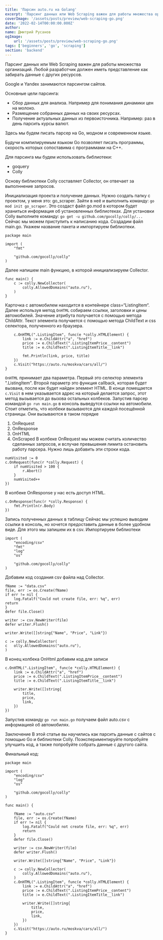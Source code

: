 ```yaml
---
title: 'Парсин auto.ru на Golang'
excerpt: 'Парсинг данных или Web Scraping важен для работы множества организаций. Любой разработчик должен иметь представление как забирать данные с других ресурсов. Google и Yandex занимаются парсингом сайтов.'
coverImage: '/assets/posts/preview/web-scraping-go.png'
date: '2022-02-14T00:00:00.000Z'
author:
name: Дмитрий Русанов
ogImage:
    url: '/assets/posts/preview/web-scraping-go.png'
tags: ['beginners', 'go', 'scraping']
section: 'backend'
---
```


Парсинг данных или Web Scraping важен для работы множества организаций. Любой разработчик должен иметь представление как забирать данные с других ресурсов.

Google и Yandex занимаются парсингом сайтов.

Основные цели парсинга:

- Сбор данных для анализа. Например для понимания динамики цен на молоко.
- Размещение собранных данных на своих ресурсах.
- Получение актуальных данных из первоисточника. Например: раз в день парсить курсы валют.

Здесь мы будем писать парсер на Go, модном и современном языке.

Будучи компилируемым языком Go позволяет писать программы, скорость которых сопоставима с программами на C++.

Для парсинга мы будем использовать библиотеки:
- goquery
- Colly

Основу библиотеки Colly составляет Collector, он отвечает за выполннение запросов.

Инициализация проекта и получение данных.
Нужно создать папку с проектом, у меня это: go_scraper. Зайти в неё и выполнить команду:
`go mod init go_scraper`. Это создаст файл go.mod в котором будет храниться информация об установленных библиотеках.
Для установки  Colly выполните команду: `go get -u github.com/gocolly/colly/...  `
Сейчас мы можем приступить к написанию кода. Создадим файл main.go.
Укажем название пакета  и импортируем библиотеки.
```
package main

import (
	"fmt"

	"github.com/gocolly/colly"
)
```
Далее напишем main функцию, в которой инициализируем Collector.
```
func main() {
    c := colly.NewCollector(
        colly.AllowedDomains("auto.ru"),
    )
}
```
Карточка с автомобилем находится в контейнере class=“ListingItem“.
Далее используя метод `OnHTML` собираем ссылки, заголовки и цены автомобилей. Значение атрибута получается с помощью метода ChildAttr. Текст элемента получается с помощью метода  ChildText и css селектора, полученного из браузера.
```
	c.OnHTML(".ListingItem", func(e *colly.HTMLElement) {
		link := e.ChildAttr("a", "href")
		price := e.ChildText(".ListingItemPrice__content")
		title := e.ChildText(".ListingItemTitle__link")

		fmt.Println(link, price, title)
	})
	c.Visit("https://auto.ru/moskva/cars/all/")
}
```
`OnHTML` принимает два параметра. Первый это селектор элемента ".ListingItem". Второй параметр это функция callback, которая будет вызвана, после как будет найден элемент HTML.
В конце помещается `c.Visit` в нем указывается адрес на который делается запрос, этот метод вызывается до вызова остальных колбеков.
Запустив парсер командой `go run main.go` в консоль выведутся ссылки на автомобили.
Стоит отметить, что колбеки вызываются для каждой посещённой страницы. Они вызываются в таком порядке
1. OnRequest
2. OnResponse
3. OnHTML
4. OnScraped
В колбеке OnRequest мы можем считать количество сделанных запросов, и вслучае превышения лимита остановить работу парсера. Нужно лишь добавить эти строки кода.
```
numVisited := 0
c.OnRequest(func(r *colly.Request) {
    if numVisited > 100 {
        r.Abort()
    }
    numVisited++
})
```
В колбеке OnResponse у нас есть доступ HTML.
```
c.OnResponse(func(r *colly.Response) {
    fmt.Println(r.Body)
})
```
Запись полученных данных в таблицу
Сейчас мы успешно выводим ссылки в консоль, но хочется предоставить данные в более удобном виде. Для этого мы запишем их в csv.
Импортируем библиотеки
```
import (
    "encoding/csv"
    "fmt"
    "log"
    "os"
    
    "github.com/gocolly/colly"
)

```
Добавим код создания csv файла над Collector.
```
fName := "data.csv"
file, err := os.Create(fName)
if err != nil {
    log.Fatalf("Could not create file, err: %q", err)
return
}
defer file.Close()

writer := csv.NewWriter(file)
defer writer.Flush()

writer.Write([]string{"Name", "Price", "Link"})

c := colly.NewCollector(
c   olly.AllowedDomains("auto.ru"),
)

```
В конец колбека OnHtml добавим код для записи
```
c.OnHTML(".ListingItem", func(e *colly.HTMLElement) {
    link := e.ChildAttr("a", "href")
    price := e.ChildText(".ListingItemPrice__content")
    title := e.ChildText(".ListingItemTitle__link")
    
    writer.Write([]string{
        title,
        price,
        link,
    })
})

```
Запустив команду `go run main.go` получаем файл auto.csv с информацией об автомобилях.

Заключение
В этой статье вы научились как парсить данные с сайтов с помощью Go и библиотеки Colly. Поэкспериментируйте попробуйте улучшить код, а также попробуйте собрать данные с другого сайта.

Финальный код:
```
package main

import (
    "encoding/csv"
    "log"
    "os"
    
    "github.com/gocolly/colly"
)

func main() {

    fName := "auto.csv"
    file, err := os.Create(fName)
    if err != nil {
        log.Fatalf("Could not create file, err: %q", err)
        return
    }
    defer file.Close()
    
    writer := csv.NewWriter(file)
    defer writer.Flush()
    
    writer.Write([]string{"Name", "Price", "Link"})
    
    c := colly.NewCollector(
        colly.AllowedDomains("auto.ru"),
    )
    c.OnHTML(".ListingItem", func(e *colly.HTMLElement) {
        link := e.ChildAttr("a", "href")
        price := e.ChildText(".ListingItemPrice__content")
        title := e.ChildText(".ListingItemTitle__link")
        
        writer.Write([]string{
            title,
            price,
            link,
        })
    })
    c.Visit("https://auto.ru/moskva/cars/all/")
}


```
